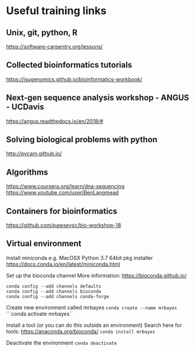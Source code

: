 # Useful training links

## Unix, git, python, R
https://software-carpentry.org/lessons/

## Collected bioinformatics tutorials
https://isugenomics.github.io/bioinformatics-workbook/

## Next-gen sequence analysis workshop - ANGUS - UCDavis
https://angus.readthedocs.io/en/2018/#

## Solving biological problems with python
http://pycam.github.io/

## Algorithms
https://www.coursera.org/learn/dna-sequencing
https://www.youtube.com/user/BenLangmead

## Containers for bioinformatics
https://github.com/pawseysc/bio-workshop-18

## Virtual environment

Install miniconda
e.g. MacOSX Python 3.7 64bit pkg installer
https://docs.conda.io/en/latest/miniconda.html

Set up the bioconda channel
More information: https://bioconda.github.io/

```
conda config --add channels defaults
conda config --add channels bioconda
conda config --add channels conda-forge
```

Create new environment called mrbayes
```conda create --name mrbayes```
```conda activate mrbayes``

Install a tool (or you can do this outside an environment)
Search here for tools: https://anaconda.org/bioconda/
```conda install mrbayes```

Deactivate the environment
```conda deactivate```




